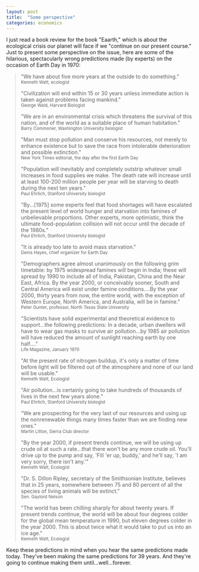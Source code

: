 ```yaml
---
layout: post
title:  "Some perspective"
categories: economics
---
```


I just read a book review for the book "Eaarth," which is about the ecological crisis our planet will face if we "continue on our present course." Just to present some perspective on the issue, here are some of the hilarious, spectacularly wrong predictions made (by experts) on the occasion of Earth Day in 1970:

> "We have about five more years at the outside to do something."  
> <small>Kenneth Watt, ecologist</small>
> 
> "Civilization will end within 15 or 30 years unless immediate action is taken against problems facing mankind."  
> <small>George Wald, Harvard Biologist</small>
> 
> <!--more-->
> 
> "We are in an environmental crisis which threatens the survival of this nation, and of the world as a suitable place of human habitation."  
> <small>Barry Commoner, Washington University biologist</small>
> 
> "Man must stop pollution and conserve his resources, not merely to enhance existence but to save the race from intolerable deterioration and possible extinction."  
> <small>New York Times editorial, the day after the first Earth Day</small>
> 
> "Population will inevitably and completely outstrip whatever small increases in food supplies we make. The death rate will increase until at least 100-200 million people per year will be starving to death during the next ten years."  
> <small>Paul Ehrlich, Stanford University biologist</small>
> 
> "By...\[1975\] some experts feel that food shortages will have escalated the present level of world hunger and starvation into famines of unbelievable proportions. Other experts, more optimistic, think the ultimate food-population collision will not occur until the decade of the 1980s."  
> <small>Paul Ehrlich, Stanford University biologist</small>
> 
> "It is already too late to avoid mass starvation."  
> <small>Denis Hayes, chief organizer for Earth Day</small>
> 
> "Demographers agree almost unanimously on the following grim timetable: by 1975 widespread famines will begin in India; these will spread by 1990 to include all of India, Pakistan, China and the Near East, Africa. By the year 2000, or conceivably sooner, South and Central America will exist under famine conditions....By the year 2000, thirty years from now, the entire world, with the exception of Western Europe, North America, and Australia, will be in famine."  
> <small>Peter Gunter, professor, North Texas State University</small>
> 
> "Scientists have solid experimental and theoretical evidence to support...the following predictions: In a decade, urban dwellers will have to wear gas masks to survive air pollution...by 1985 air pollution will have reduced the amount of sunlight reaching earth by one half...."  
> <small>Life Magazine, January 1970</small>
> 
> "At the present rate of nitrogen buildup, it's only a matter of time before light will be filtered out of the atmosphere and none of our land will be usable."  
> <small>Kenneth Watt, Ecologist</small>
> 
> "Air pollution...is certainly going to take hundreds of thousands of lives in the next few years alone."  
> <small>Paul Ehrlich, Stanford University biologist</small>
> 
> "We are prospecting for the very last of our resources and using up the nonrenewable things many times faster than we are finding new ones."  
> <small>Martin Litton, Sierra Club director</small>
> 
> "By the year 2000, if present trends continue, we will be using up crude oil at such a rate...that there won't be any more crude oil. You'll drive up to the pump and say, 'Fill 'er up, buddy,' and he'll say, 'I am very sorry, there isn't any.'"  
> <small>Kenneth Watt, Ecologist</small>
> 
> "Dr. S. Dillon Ripley, secretary of the Smithsonian Institute, believes that in 25 years, somewhere between 75 and 80 percent of all the species of living animals will be extinct."  
> <small>Sen. Gaylord Nelson</small>
> 
> "The world has been chilling sharply for about twenty years. If present trends continue, the world will be about four degrees colder for the global mean temperature in 1990, but eleven degrees colder in the year 2000. This is about twice what it would take to put us into an ice age."   
> <small>Kenneth Watt, Ecologist</small>

Keep these predictions in mind when you hear the same predictions made today. They've been making the same predictions for 39 years. And they're going to continue making them until...well...forever.